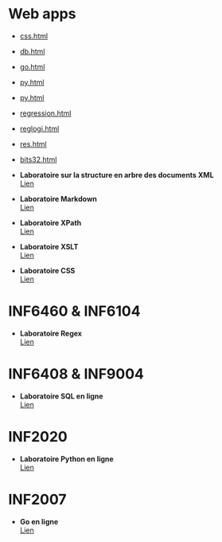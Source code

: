 # Web apps


- [css.html](https://lemire.github.io/teluqhtml/css.html)
- [db.html](https://lemire.github.io/teluqhtml/db.html)
- [go.html](https://lemire.github.io/teluqhtml/go.html)
- [py.html](https://lemire.github.io/teluqhtml/py.html)  
- [py.html](https://lemire.github.io/teluqhtml/py.html)  
- [regression.html](https://lemire.github.io/teluqhtml/regression.html)  
- [reglogi.html](https://lemire.github.io/teluqhtml/reglogi.html)  
- [res.html](https://lemire.github.io/teluqhtml/res.html)  
- [bits32.html](https://lemire.github.io/teluqhtml/bits32.html)  

- **Laboratoire sur la structure en arbre des documents XML**  
  [Lien](https://m2.teluq.ca/mod/page/view.php?id=130916)
- **Laboratoire Markdown**  
  [Lien](https://m2.teluq.ca/mod/page/view.php?id=130970)
- **Laboratoire XPath**  
  [Lien](https://m2.teluq.ca/mod/page/view.php?id=130994)
- **Laboratoire XSLT**  
  [Lien](https://m2.teluq.ca/mod/page/view.php?id=131060)
- **Laboratoire CSS**  
  [Lien](https://m2.teluq.ca/mod/page/view.php?id=131075)

# INF6460 & INF6104
- **Laboratoire Regex**  
  [Lien](https://m2.teluq.ca/mod/page/view.php?id=158110)

# INF6408 & INF9004
- **Laboratoire SQL en ligne**  
  [Lien](https://m2.teluq.ca/mod/page/view.php?id=164167)

# INF2020
- **Laboratoire Python en ligne**  
  [Lien](https://m2.teluq.ca/mod/page/view.php?id=164173)

# INF2007
- **Go en ligne**  
  [Lien](https://m2.teluq.ca/mod/page/view.php?id=164176)
